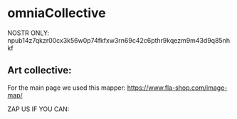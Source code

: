 # omniaCollective

NOSTR ONLY:    npub14z7qkzr00cx3k56w0p74fkfxw3rn69c42c6pthr9kqezm9m43d9q85nhkf


## Art collective: 

For the main page we used this mapper:  https://www.fla-shop.com/image-map/



ZAP US IF YOU CAN:

